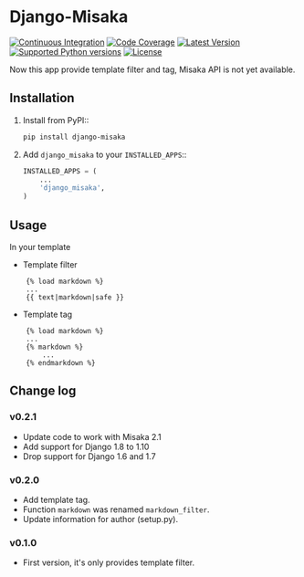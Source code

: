 # Django-Misaka

[![Continuous Integration](https://github.com/chiehtu/django-misaka/actions/workflows/tox.yml/badge.svg)](https://github.com/chiehtu/django-misaka/actions)
[![Code Coverage](https://coveralls.io/repos/chiehtu/django-misaka/badge.svg?branch=master)](https://coveralls.io/r/chiehtu/django-misaka?branch=master)
[![Latest Version](https://img.shields.io/pypi/v/django-misaka.svg?style=flat)](https://pypi.python.org/pypi/django-misaka/)
[![Supported Python versions](https://img.shields.io/pypi/pyversions/django-misaka.svg?style=flat)](https://pypi.python.org/pypi/django-misaka/)
[![License](https://img.shields.io/pypi/l/django-misaka.svg?style=flat)](https://pypi.python.org/pypi/django-misaka/)

Now this app provide template filter and tag, Misaka API is not yet available.

## Installation

1. Install from PyPI::

    ```bash
    pip install django-misaka
    ```

2. Add ``django_misaka`` to your ``INSTALLED_APPS``::

    ```python
    INSTALLED_APPS = (
        ...
        'django_misaka',
    )
    ```

## Usage

In your template

* Template filter

```html+django
    {% load markdown %}
    ...
    {{ text|markdown|safe }}
```

* Template tag

```html+django
    {% load markdown %}
    ...
    {% markdown %}
        ...
    {% endmarkdown %}
```

## Change log

### v0.2.1

* Update code to work with Misaka 2.1
* Add support for Django 1.8 to 1.10
* Drop support for Django 1.6 and 1.7

### v0.2.0

* Add template tag.
* Function ``markdown`` was renamed ``markdown_filter``.
* Update information for author (setup.py).

### v0.1.0

* First version, it's only provides template filter.
